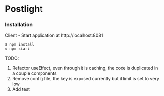 # Postlight

### Installation

Client - Start application at http://localhost:8081

```sh
$ npm install
$ npm start
```

TODO:
1. Refactor useEffect, even through it is caching, the code is duplicated in a couple components
3. Remove config file, the key is exposed currently but it limit is set to very low
2. Add test